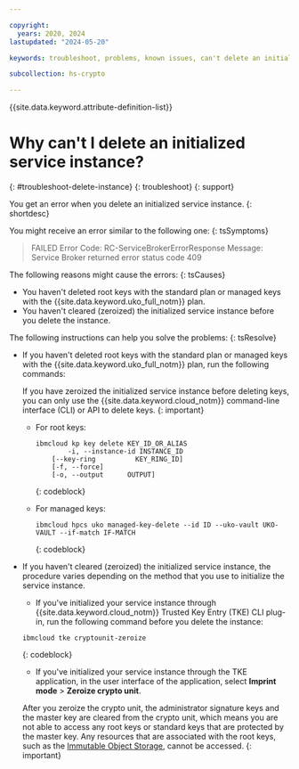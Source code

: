```yaml
---

copyright:
  years: 2020, 2024
lastupdated: "2024-05-20"

keywords: troubleshoot, problems, known issues, can't delete an initialized service instance

subcollection: hs-crypto

---
```


{{site.data.keyword.attribute-definition-list}}



# Why can't I delete an initialized service instance?
{: #troubleshoot-delete-instance}
{: troubleshoot}
{: support}

You get an error when you delete an initialized service instance.
{: shortdesc}

You might receive an error similar to the following one:
{: tsSymptoms}

> FAILED
> Error Code: RC-ServiceBrokerErrorResponse
> Message: Service Broker returned error status code 409

The following reasons might cause the errors:
{: tsCauses}

- You haven't deleted root keys with the standard plan or managed keys with the {{site.data.keyword.uko_full_notm}} plan.
- You haven't cleared (zeroized) the initialized service instance before you delete the instance.

The following instructions can help you solve the problems:
{: tsResolve} 

- If you haven't deleted root keys with the standard plan or managed keys with the {{site.data.keyword.uko_full_notm}} plan, run the following commands:
  
  If you have zeroized the initialized service instance before deleting keys, you can only use the {{site.data.keyword.cloud_notm}} command-line interface (CLI) or API to delete keys. 
  {: important}

  - For root keys: 
    ```
    ibmcloud kp key delete KEY_ID_OR_ALIAS
            -i, --instance-id INSTANCE_ID
        [--key-ring          KEY_RING_ID]
        [-f, --force]
        [-o, --output      OUTPUT]
    ```
    {: codeblock}
  
  - For managed keys:
    ```
    ibmcloud hpcs uko managed-key-delete --id ID --uko-vault UKO-VAULT --if-match IF-MATCH
    ```
    {: codeblock}

- If you haven't cleared (zeroized) the initialized service instance, the procedure varies depending on the method that you use to initialize the service instance.

  -  If you've initialized your service instance through {{site.data.keyword.cloud_notm}} Trusted Key Entry (TKE) CLI plug-in, run the following command before you delete the instance:

    ```
    ibmcloud tke cryptounit-zeroize
    ```
    {: codeblock}

  -  If you've initialized your service instance through the TKE application, in the user interface of the application, select **Imprint mode** &gt; **Zeroize crypto unit**.

  After you zeroize the crypto unit, the administrator signature keys and the master key are cleared from the crypto unit, which means you are not able to access any root keys or standard keys that are protected by the master key. Any resources that are associated with the root keys, such as the [Immutable Object Storage](/docs/cloud-object-storage?topic=cloud-object-storage-immutable), cannot be accessed. 
  {: important}
